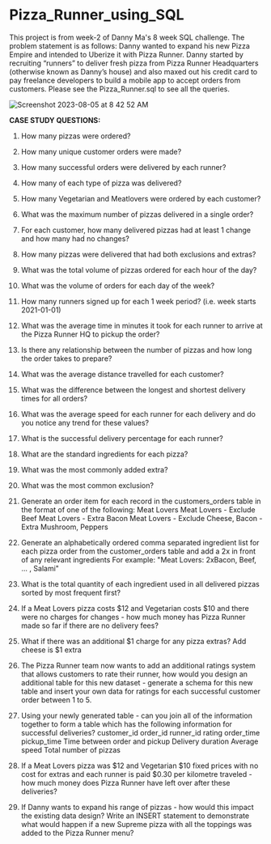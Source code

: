 # Pizza_Runner_using_SQL

This project is from week-2 of Danny Ma's 8 week SQL challenge. The problem statement is as follows: Danny wanted to expand his new Pizza Empire and intended to Uberize it with Pizza Runner. Danny started by recruiting “runners” to deliver fresh pizza from Pizza Runner Headquarters (otherwise known as Danny’s house) and also maxed out his credit card to pay freelance developers to build a mobile app to accept orders from customers. Please see the Pizza_Runner.sql to see all the queries.

![Screenshot 2023-08-05 at 8 42 52 AM](https://github.com/mayank8893/SQL_Projects/assets/69361645/ece9e32e-c35d-4b93-8548-fe8c4ef1953d)



**CASE STUDY QUESTIONS:**
1. How many pizzas were ordered?
2. How many unique customer orders were made?
3. How many successful orders were delivered by each runner?
4. How many of each type of pizza was delivered?
5. How many Vegetarian and Meatlovers were ordered by each customer?
6. What was the maximum number of pizzas delivered in a single order?
7. For each customer, how many delivered pizzas had at least 1 change and how many had no changes?
8. How many pizzas were delivered that had both exclusions and extras?
9. What was the total volume of pizzas ordered for each hour of the day?
10. What was the volume of orders for each day of the week?

11. How many runners signed up for each 1 week period? (i.e. week starts 2021-01-01)
12. What was the average time in minutes it took for each runner to arrive at the Pizza Runner HQ to pickup the order?
13. Is there any relationship between the number of pizzas and how long the order takes to prepare?
14. What was the average distance travelled for each customer?
15. What was the difference between the longest and shortest delivery times for all orders?
16. What was the average speed for each runner for each delivery and do you notice any trend for these values?
17. What is the successful delivery percentage for each runner?

18. What are the standard ingredients for each pizza?
19. What was the most commonly added extra?
20. What was the most common exclusion?
21. Generate an order item for each record in the customers_orders table in the format of one of the following:
    Meat Lovers
    Meat Lovers - Exclude Beef
    Meat Lovers - Extra Bacon
    Meat Lovers - Exclude Cheese, Bacon - Extra Mushroom, Peppers
22. Generate an alphabetically ordered comma separated ingredient list for each pizza order from the customer_orders table and add a 2x in front of any relevant ingredients
    For example: "Meat Lovers: 2xBacon, Beef, ... , Salami"
23. What is the total quantity of each ingredient used in all delivered pizzas sorted by most frequent first?

24. If a Meat Lovers pizza costs $12 and Vegetarian costs $10 and there were no charges for changes - how much money has Pizza Runner made so far if there are no delivery fees?
25. What if there was an additional $1 charge for any pizza extras?
    Add cheese is $1 extra
26. The Pizza Runner team now wants to add an additional ratings system that allows customers to rate their runner, how would you design an additional table for this new dataset - generate a schema for this new table and insert your own data for ratings for each successful customer order between 1 to 5.
27. Using your newly generated table - can you join all of the information together to form a table which has the following information for successful deliveries?
customer_id
order_id
runner_id
rating
order_time
pickup_time
Time between order and pickup
Delivery duration
Average speed
Total number of pizzas
28. If a Meat Lovers pizza was $12 and Vegetarian $10 fixed prices with no cost for extras and each runner is paid $0.30 per kilometre traveled - how much money does Pizza Runner have left over after these deliveries?

29. If Danny wants to expand his range of pizzas - how would this impact the existing data design? Write an INSERT statement to demonstrate what would happen if a new Supreme pizza with all the toppings was added to the Pizza Runner menu?
